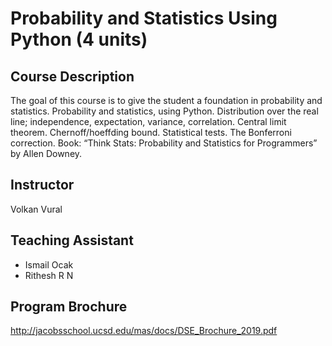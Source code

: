 # Probability and Statistics Using Python (4 units)

## Course Description
The goal of this course is to give the student a foundation in probability and statistics. Probability and statistics, using Python. Distribution over the real line; independence, expectation, variance, correlation. Central limit theorem. Chernoff/hoeffding bound. Statistical tests. The Bonferroni correction. Book: “Think Stats: Probability and Statistics for Programmers” by Allen Downey.

## Instructor
Volkan Vural

## Teaching Assistant
- Ismail Ocak
- Rithesh R N

## Program Brochure
http://jacobsschool.ucsd.edu/mas/docs/DSE_Brochure_2019.pdf
